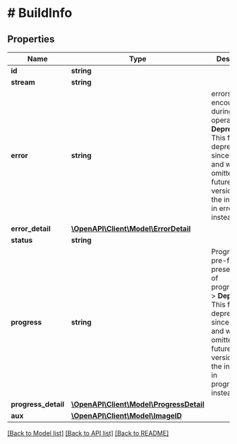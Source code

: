 # # BuildInfo

## Properties

Name | Type | Description | Notes
------------ | ------------- | ------------- | -------------
**id** | **string** |  | [optional]
**stream** | **string** |  | [optional]
**error** | **string** | errors encountered during the operation.   &gt; **Deprecated**: This field is deprecated since API v1.4, and will be omitted in a future API version. Use the information in errorDetail instead. | [optional]
**error_detail** | [**\OpenAPI\Client\Model\ErrorDetail**](ErrorDetail.md) |  | [optional]
**status** | **string** |  | [optional]
**progress** | **string** | Progress is a pre-formatted presentation of progressDetail.   &gt; **Deprecated**: This field is deprecated since API v1.8, and will be omitted in a future API version. Use the information in progressDetail instead. | [optional]
**progress_detail** | [**\OpenAPI\Client\Model\ProgressDetail**](ProgressDetail.md) |  | [optional]
**aux** | [**\OpenAPI\Client\Model\ImageID**](ImageID.md) |  | [optional]

[[Back to Model list]](../../README.md#models) [[Back to API list]](../../README.md#endpoints) [[Back to README]](../../README.md)
